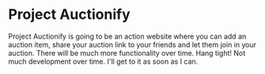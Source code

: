 # Project Auctionify

Project Auctionify is going to be an action website where you can add an auction item, share your auction link to your friends and let them join in your auction. There will be much more functionality over time. Hang tight! Not much development over time. I'll get to it as soon as I can.
